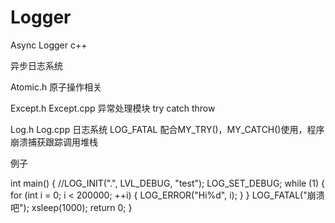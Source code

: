 # Logger

Async Logger  c++


异步日志系统

Atomic.h 原子操作相关

Except.h Except.cpp 异常处理模块 try catch throw

Log.h Log.cpp 日志系统 LOG_FATAL 配合MY_TRY()，MY_CATCH()使用，程序崩溃捕获跟踪调用堆栈

例子

int main() {
	//LOG_INIT(".", LVL_DEBUG, "test");
	LOG_SET_DEBUG;
	while (1) {
		for (int i = 0; i < 200000; ++i) {
			LOG_ERROR("Hi%d", i);
		}
	}
	LOG_FATAL("崩溃吧");
	xsleep(1000);
	return 0;
}